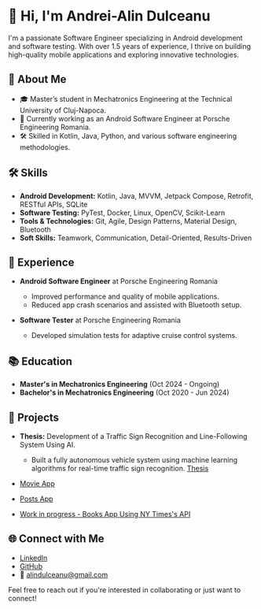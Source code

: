# 👋 Hi, I'm Andrei-Alin Dulceanu

I'm a passionate Software Engineer specializing in Android development and software testing. With over 1.5 years of experience, I thrive on building high-quality mobile applications and exploring innovative technologies.

## 🚀 About Me
- 🎓 Master’s student in Mechatronics Engineering at the Technical University of Cluj-Napoca.
- 💼 Currently working as an Android Software Engineer at Porsche Engineering Romania.
- 🛠️ Skilled in Kotlin, Java, Python, and various software engineering methodologies.

## 🛠️ Skills
- **Android Development:** Kotlin, Java, MVVM, Jetpack Compose, Retrofit, RESTful APIs, SQLite
- **Software Testing:** PyTest, Docker, Linux, OpenCV, Scikit-Learn
- **Tools & Technologies:** Git, Agile, Design Patterns, Material Design, Bluetooth
- **Soft Skills:** Teamwork, Communication, Detail-Oriented, Results-Driven

## 💼 Experience
- **Android Software Engineer** at Porsche Engineering Romania
  - Improved performance and quality of mobile applications.
  - Reduced app crash scenarios and assisted with Bluetooth setup.

- **Software Tester** at Porsche Engineering Romania
  - Developed simulation tests for adaptive cruise control systems.

## 📚 Education
- **Master's in Mechatronics Engineering** (Oct 2024 - Ongoing)
- **Bachelor's in Mechatronics Engineering** (Oct 2020 - Jun 2024)

## 🌟 Projects
- **Thesis:** Development of a Traffic Sign Recognition and Line-Following System Using AI.
  - Built a fully autonomous vehicle system using machine learning algorithms for real-time traffic sign recognition. [Thesis](https://github.com/alindulceanu/LICENTA)
 
- [Movie App](https://github.com/alindulceanu/Android_TMDB_Project)
- [Posts App](https://github.com/alindulceanu/Posts-App)
- [Work in progress - Books App Using NY Times's API](https://github.com/alindulceanu/Book-App/tree/main)

## 🌐 Connect with Me
- [LinkedIn](https://www.linkedin.com/in/andrei-alin-dulceanu/)
- [GitHub](https://github.com/alindulceanu)
- 📧 alindulceanu@gmail.com

Feel free to reach out if you're interested in collaborating or just want to connect!

